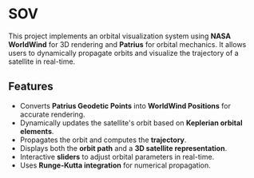 # SOV
This project implements an orbital visualization system using **NASA WorldWind** for 3D rendering and **Patrius** for orbital mechanics. It allows users to dynamically propagate orbits and visualize the trajectory of a satellite in real-time.

## Features  
- Converts **Patrius Geodetic Points** into **WorldWind Positions** for accurate rendering.  
- Dynamically updates the satellite's orbit based on **Keplerian orbital elements**.  
- Propagates the orbit and computes the **trajectory**.  
- Displays both the **orbit path** and a **3D satellite representation**.  
- Interactive **sliders** to adjust orbital parameters in real-time.  
- Uses **Runge-Kutta integration** for numerical propagation.  
